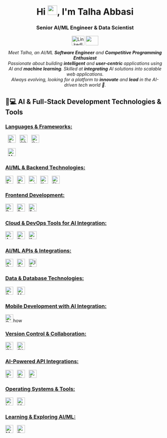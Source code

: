 <h1 align="center">Hi <img src="Hi.gif" width="30px">, I'm Talha Abbasi</h1>
<h3 align="center">Senior AI/ML Engineer & Data Scientist</h3>
<p align="center">
  <a href="#" target="blank"><img align="center" src="https://cdn.jsdelivr.net/npm/simple-icons@3.0.1/icons/linkedin.svg" alt="LinkedIn" height="30" width="40" /></a>
  <a href="mailto:talhaa.eagle1@gmail.com"><img align="center" src="https://simpleicons.org/icons/gmail.svg" height="30" width="40" /></a>
</p>

<p align="center">
  <em>
    Meet Talha, an AI/ML  <b> Software Engineer</b> and <b>Competitive Programming Enthusiast</b><br>
    Passionate about building <b>intelligent</b> and <b>user-centric</b> applications using AI and <b>machine learning</b>. Skilled at <b>integrating</b> AI solutions into scalable web applications.<br>
    Always evolving, looking for a platform to <b>innovate</b> and <b>lead</b> in the AI-driven tech world 🚀.
  </em>
</p>

## 🚀💻 AI & Full-Stack Development Technologies & Tools

### <u> Languages & Frameworks: </u>

&nbsp;
<span><img src="https://img.shields.io/badge/Python-3776AB?style=for-the-badge&logo=python&logoColor=white" alt="Python" title="Python" height="25" /></span>
&nbsp;
<span><img src="https://img.shields.io/badge/HTML-E34F26?style=for-the-badge&logo=html5&logoColor=white" alt="SQL" title="SQL" height="25" /></span>
&nbsp;
<span><img src="https://img.shields.io/badge/HTML-E34F26?style=for-the-badge&logo=html5&logoColor=white" alt="C++" title="C++" height="25" /></span>

&nbsp;
<span><img src="https://img.shields.io/badge/HTML-E34F26?style=for-the-badge&logo=html5&logoColor=white" alt="MATLAB" title="MATLAB" height="25" /></span>

### <u> AI/ML & Backend Technologies: </u>
<span><img src="https://img.shields.io/badge/TensorFlow-FF6F00?style=for-the-badge&logo=tensorflow&logoColor=white" alt="TensorFlow" title="TensorFlow" height="25" /></span>
&nbsp;
<span><img src="https://img.shields.io/badge/PyTorch-EE4C2C?style=for-the-badge&logo=pytorch&logoColor=white" alt="PyTorch" title="PyTorch" height="25" /></span>
&nbsp;
<span><img src="https://img.shields.io/badge/scikit-learn-F7931E?style=for-the-badge&logo=scikit-learn&logoColor=white" alt="scikit-learn" title="scikit-learn" height="25" /></span>
&nbsp;
<span><img src="https://img.shields.io/badge/Keras-D00000?style=for-the-badge&logo=keras&logoColor=white" alt="Keras" title="Keras" height="25" /></span>
&nbsp;
<span><img src="https://img.shields.io/badge/Flask-000000?style=for-the-badge&logo=flask&logoColor=white" alt="Flask" title="Flask" height="25" /></span>

### <u> Frontend Development: </u>
<span><img src="https://img.shields.io/badge/React-20232A?style=for-the-badge&logo=react&logoColor=61DAFB" alt="ReactJS" title="ReactJS" height="25" /></span>
&nbsp;
<span><img src="https://img.shields.io/badge/Redux-593D88?style=for-the-badge&logo=redux&logoColor=white" alt="Redux" title="Redux" height="25" /></span>
&nbsp;
<span><img src="https://img.shields.io/badge/Tailwind_CSS-38B2AC?style=for-the-badge&logo=tailwind-css&logoColor=white" alt="TailwindCSS" title="TailwindCSS" height="25" /></span>

### <u> Cloud & DevOps Tools for AI Integration: </u>
<span><img src="https://img.shields.io/badge/AWS-232F3E?style=for-the-badge&logo=amazon-aws&logoColor=white" alt="AWS" title="Amazon Web Services" height="25" /></span>
&nbsp;
<span><img src="https://img.shields.io/badge/Docker-2CA5E0?style=for-the-badge&logo=docker&logoColor=white" alt="Docker" title="Docker" height="25" /></span>
&nbsp;
<span><img src="https://img.shields.io/badge/Kubernetes-326CE5?style=for-the-badge&logo=kubernetes&logoColor=white" alt="Kubernetes" title="Kubernetes" height="25" /></span>

### <u> AI/ML APIs & Integrations: </u>
<span><img src="https://img.shields.io/badge/OpenAI-FF8C00?style=for-the-badge&logo=openai&logoColor=white" alt="OpenAI" title="OpenAI" height="25" /></span>
&nbsp;
<span><img src="https://img.shields.io/badge/Google%20AI-4285F4?style=for-the-badge&logo=google&logoColor=white" alt="Google AI" title="Google AI" height="25" /></span>
&nbsp;
<span><img src="https://img.shields.io/badge/IBM%20Watson-0064A5?style=for-the-badge&logo=ibm&logoColor=white" alt="IBM Watson" title="IBM Watson" height="25" /></span>

### <u> Data & Database Technologies: </u>
<span><img src="https://img.shields.io/badge/PostgreSQL-4169E1?style=for-the-badge&logo=postgresql&logoColor=white" alt="PostgreSQL" title="PostgreSQL" height="25" /></span>
&nbsp;
<span><img src="https://img.shields.io/badge/MongoDB-4EA94B?style=for-the-badge&logo=mongodb&logoColor=white" alt="MongoDB" title="MongoDB" height="25" /></span>

### <u> Mobile Development with AI Integration: </u>
<span><img src="https://img.shields.io/badge/React%20Native-20232A?style=for-the-badge&logo=react&logoColor=61DAFB" alt="React Native" title="React Native" height="25" /></span>how

### <u> Version Control & Collaboration: </u>
<span><img src="https://img.shields.io/badge/GIT-E44C30?style=for-the-badge&logo=git&logoColor=white" alt="Git" title="Git" height="25" /></span>
&nbsp;
<span><img src="https://img.shields.io/badge/GitHub-100000?style=for-the-badge&logo=github&logoColor=white" alt="GitHub" title="GitHub" height="25" /></span>

### <u> AI-Powered API Integrations:</u>
<span><img src="https://img.shields.io/badge/Twilio-F22F46?style=for-the-badge&logo=twilio&logoColor=white" alt="Twilio" title="Twilio API" height="25" /></span>
&nbsp;
<span><img src="https://img.shields.io/badge/Stripe-008CDD?style=for-the-badge&logo=stripe&logoColor=white" alt="Stripe" title="Stripe API" height="25" /></span>
&nbsp;
<span><img src="https://img.shields.io/badge/Facebook-1877F2?style=for-the-badge&logo=facebook&logoColor=white" alt="Facebook" title="Facebook API" height="25" /></span>

### <u> Operating Systems & Tools:</u>
<span><img src="https://img.shields.io/badge/Linux-FCC624?style=for-the-badge&logo=linux&logoColor=black" alt="Linux" title="Linux" height="25" /></span>
&nbsp;
<span><img src="https://img.shields.io/badge/Ubuntu-E95420?style=for-the-badge&logo=ubuntu&logoColor=white" alt="Ubuntu" title="Ubuntu" height="25" /></span>

### <u> Learning & Exploring AI/ML:</u>
<span><img src="https://img.shields.io/badge/Machine%20Learning-FFD700?style=for-the-badge&logo=google&logoColor=black" alt="Machine Learning" title="Machine Learning" height="25" /></span>
&nbsp;
<span><img src="https://img.shields.io/badge/Deep%20Learning-1D1D1D?style=for-the-badge&logo=keras&logoColor=white" alt="Deep Learning" title="Deep Learning" height="25" /></span>
&nbsp;
